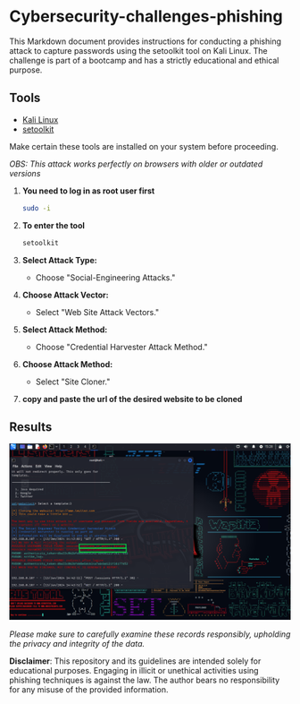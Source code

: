 # Cybersecurity-challenges-phishing

This Markdown document provides instructions for conducting a phishing attack to capture passwords using the setoolkit tool on Kali Linux. The challenge is part of a bootcamp and has a strictly educational and ethical purpose.

## Tools

- [Kali Linux](https://www.kali.org/)
- [setoolkit](https://github.com/trustedsec/social-engineer-toolkit)

Make certain these tools are installed on your system before proceeding.

*OBS: This attack works perfectly on browsers with older or outdated versions*

1. **You need to log in as root user first**
    ```bash
    sudo -i
    ```

2. **To enter the tool**
    ```bash
    setoolkit
    ```
3. **Select Attack Type:**
   - Choose "Social-Engineering Attacks."

4. **Choose Attack Vector:**
   - Select "Web Site Attack Vectors."

5. **Select Attack Method:**
   - Choose "Credential Harvester Attack Method."

6. **Choose Attack Method:**
   - Select "Site Cloner."
7. **copy and paste the url of the desired website to be cloned**

## Results
![VirtualBox_kali_01](https://github.com/MuriloPerez10/cybersecurity-challenges/blob/main/Print-Screen_kali.png)

*Please make sure to carefully examine these records responsibly, upholding the privacy and integrity of the data.*

**Disclaimer**: This repository and its guidelines are intended solely for educational purposes. Engaging in illicit or unethical activities using phishing techniques is against the law. The author bears no responsibility for any misuse of the provided information.
